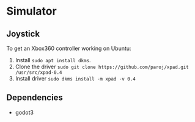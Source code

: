 # Simulator

## Joystick
To get an Xbox360 controller working on Ubuntu:
1. Install ```sudo apt install dkms```.
2. Clone the driver ```sudo git clone https://github.com/paroj/xpad.git /usr/src/xpad-0.4```
3. Install driver ```sudo dkms install -m xpad -v 0.4```

## Dependencies
- godot3
